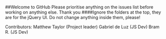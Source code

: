 ##Welcome to GitHub
Please prioritise anything on the issues list before working on anything else. Thank you
####Ignore the folders at the top, they are for the jQuery UI. Do not change anything inside them, please!

Contributors:
Matthew Taylor (Project leader)
Gabriel de Luz (JS Dev)
Bram R. (JS Dev)


